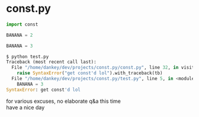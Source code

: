 # const.py
```py
import const

BANANA = 2

BANANA = 3
```

```python
$ python test.py
Traceback (most recent call last):
  File "/home/dankey/dev/projects/const.py/const.py", line 32, in visit_Assign
    raise SyntaxError("get const'd lol").with_traceback(tb)
  File "/home/dankey/dev/projects/const.py/test.py", line 5, in <module>
    BANANA = 3
SyntaxError: get const'd lol
```
for various excuses, no elaborate q&a this time\
have a nice day
